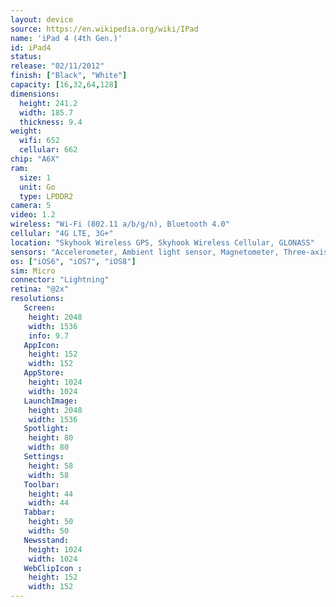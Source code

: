 ```yaml
---
layout: device
source: https://en.wikipedia.org/wiki/IPad
name: 'iPad 4 (4th Gen.)'
id: iPad4
status:
release: "02/11/2012"
finish: ["Black", "White"]
capacity: [16,32,64,128]
dimensions:
  height: 241.2
  width: 185.7
  thickness: 9.4
weight:
  wifi: 652
  cellular: 662
chip: "A6X"
ram:
  size: 1
  unit: Go
  type: LPDDR2
camera: 5
video: 1.2
wireless: "Wi-Fi (802.11 a/b/g/n), Bluetooth 4.0"
cellular: "4G LTE, 3G+"
location: "Skyhook Wireless GPS, Skyhook Wireless Cellular, GLONASS"
sensors: "Accelerometer, Ambient light sensor, Magnetometer, Three-axis gyroscope"
os: ["iOS6", "iOS7", "iOS8"]
sim: Micro
connector: "Lightning"
retina: "@2x"
resolutions:
   Screen:
    height: 2048
    width: 1536
    info: 9.7
   AppIcon:
    height: 152
    width: 152
   AppStore:
    height: 1024
    width: 1024
   LaunchImage:
    height: 2048
    width: 1536
   Spotlight:
    height: 80
    width: 80
   Settings:
    height: 58
    width: 58
   Toolbar:
    height: 44
    width: 44
   Tabbar:
    height: 50
    width: 50
   Newsstand:
    height: 1024
    width: 1024
   WebClipIcon :
    height: 152
    width: 152
---
```

